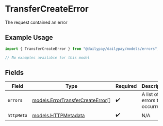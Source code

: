 # TransferCreateError

The request contained an error

## Example Usage

```typescript
import { TransferCreateError } from "@dailypay/dailypay/models/errors";

// No examples available for this model
```

## Fields

| Field                                                                         | Type                                                                          | Required                                                                      | Description                                                                   |
| ----------------------------------------------------------------------------- | ----------------------------------------------------------------------------- | ----------------------------------------------------------------------------- | ----------------------------------------------------------------------------- |
| `errors`                                                                      | [models.ErrorTransferCreateError](../../models/errortransfercreateerror.md)[] | :heavy_check_mark:                                                            | A list of errors that occurred.                                               |
| `httpMeta`                                                                    | [models.HTTPMetadata](../../models/httpmetadata.md)                           | :heavy_check_mark:                                                            | N/A                                                                           |